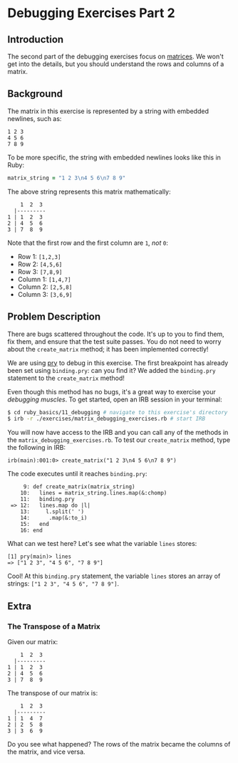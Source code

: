 # Debugging Exercises Part 2

## Introduction

The second part of the debugging exercises focus on [matrices](<https://en.wikipedia.org/wiki/Matrix_(mathematics)>). We won't get into the details, but you should understand the rows and columns of a matrix.

## Background

The matrix in this exercise is represented by a string with embedded newlines, such as:

```
1 2 3
4 5 6
7 8 9
```

To be more specific, the string with embedded newlines looks like this in Ruby:

```ruby
matrix_string = "1 2 3\n4 5 6\n7 8 9"
```

The above string represents this matrix mathematically:

```
    1  2  3
  |---------
1 | 1  2  3
2 | 4  5  6
3 | 7  8  9
```

Note that the first row and the first column are `1`, _not_ `0`:

- Row 1: `[1,2,3]`
- Row 2: `[4,5,6]`
- Row 3: `[7,8,9]`
- Column 1: `[1,4,7]`
- Column 2: `[2,5,8]`
- Column 3: `[3,6,9]`

## Problem Description

There are bugs scattered throughout the code. It's up to you to find them, fix them, and ensure that the test suite passes. You do not need to worry about the `create_matrix` method; it has been implemented correctly!

We are using [pry](https://github.com/pry/pry) to debug in this exercise. The first breakpoint has already been set using `binding.pry`: can you find it? We added the `binding.pry` statement to the `create_matrix` method!

Even though this method has no bugs, it's a great way to exercise your _debugging muscles_. To get started, open an IRB session in your terminal:

```bash
$ cd ruby_basics/11_debugging # navigate to this exercise's directory
$ irb -r ./exercises/matrix_debugging_exercises.rb # start IRB
```

You will now have access to the IRB and you can call any of the methods in the `matrix_debugging_exercises.rb`. To test our `create_matrix` method, type the following in IRB:

```
irb(main):001:0> create_matrix("1 2 3\n4 5 6\n7 8 9")
```

The code executes until it reaches `binding.pry`:

```
     9: def create_matrix(matrix_string)
    10:   lines = matrix_string.lines.map(&:chomp)
    11:   binding.pry
 => 12:   lines.map do |l|
    13:     l.split(' ')
    14:      .map(&:to_i)
    15:   end
    16: end
```

What can we test here? Let's see what the variable `lines` stores:

```
[1] pry(main)> lines
=> ["1 2 3", "4 5 6", "7 8 9"]
```

Cool! At this `binding.pry` statement, the variable `lines` stores an array of strings: `["1 2 3", "4 5 6", "7 8 9"]`.

## Extra

### The Transpose of a Matrix

Given our matrix:

```
    1  2  3
  |---------
1 | 1  2  3
2 | 4  5  6
3 | 7  8  9

```

The transpose of our matrix is:

```
    1  2  3
  |---------
1 | 1  4  7
2 | 2  5  8
3 | 3  6  9

```

Do you see what happened? The rows of the matrix became the columns of the matrix, and vice versa.
